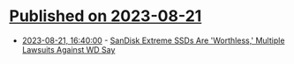 # [Published on 2023-08-21](index.md)

* [2023-08-21, 16:40:00](https://hardware.slashdot.org/story/23/08/21/1637236/sandisk-extreme-ssds-are-worthless-multiple-lawsuits-against-wd-say?utm_source=rss1.0mainlinkanon&utm_medium=feed) - [SanDisk Extreme SSDs Are 'Worthless,' Multiple Lawsuits Against WD Say](https://hardware.slashdot.org/story/23/08/21/1637236/sandisk-extreme-ssds-are-worthless-multiple-lawsuits-against-wd-say?utm_source=rss1.0mainlinkanon&utm_medium=feed)
